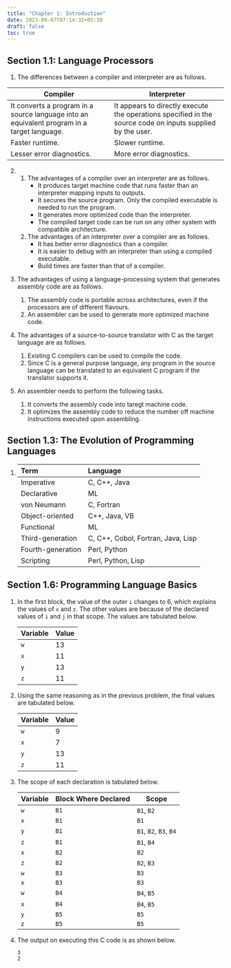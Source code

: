 ```yaml
---
title: "Chapter 1: Introduction"
date: 2023-09-07T07:14:32+05:30
draft: false
toc: true
---
```


## Section 1.1: Language Processors

1. The differences between a compiler and interpreter are as follows.

| Compiler | Interpreter |
|-|-|
| It converts a program in a source language into an equivalent program in a target language. | It appears to directly execute the operations specified in the source code on inputs supplied by the user. |
| Faster runtime. | Slower runtime. |
| Lesser error diagnostics. | More error diagnostics. |

2. 
    1. The advantages of a compiler over an interpreter are as follows.
        * It produces target machine code that runs faster than an interpreter
          mapping inputs to outputs.
        * It secures the source program. Only the compiled executable is needed
          to run the program.
        * It generates more optimized code than the interpreter.
        * The compiled target code can be run on any other system with
          compatible architecture.
    2. The advantages of an interpreter over a compiler are as follows.
        * It has better error diagnostics than a compiler.
        * It is easier to debug with an interpreter than using a compiled
          executable.
        * Build times are faster than that of a compiler.

3. The advantages of using a language-processing system that generates assembly
   code are as follows.
    1. The assembly code is portable across architectures, even if the
       processors are of different flavours.
    2. An assembler can be used to generate more optimized machine code.

4. The advantages of a source-to-source translator with C as the target language
   are as follows.
    1. Existing C compilers can be used to compile the code.
    2. Since C is a general purpose language, any program in the source language
       can be translated to an equivalent C program if the translator supports
       it.

5. An assembler needs to perform the following tasks.
    1. It converts the assembly code into taregt machine code.
    2. It optimizes the assembly code to reduce the number off machine
       instructions executed upon assembling.

## Section 1.3: The Evolution of Programming Languages

1. 
    | Term | Language |
    |:-|:-|
    | Imperative | C, C++, Java |
    | Declarative | ML |
    | von Neumann | C, Fortran |
    | Object-oriented | C++, Java, VB |
    | Functional | ML |
    | Third-generation | C, C++, Cobol, Fortran, Java, Lisp |
    | Fourth-generation | Perl, Python |
    | Scripting | Perl, Python, Lisp |

## Section 1.6: Programming Language Basics

1. In the first block, the value of the outer `i` changes to 6, which explains
   the values of `x` and `z`. The other values are because of the declared
   values of `i` and `j` in that scope. The values are tabulated below.

    | Variable | Value |
    |:-|:-|
    | `w` | 13 |
    | `x` | 11 |
    | `y` | 13 |
    | `z` | 11 |

2. Using the same reasoning as in the previous problem, the final values are
   tabulated below.

    | Variable | Value |
    |:-|:-|
    | `w` | 9 |
    | `x` | 7 |
    | `y` | 13 |
    | `z` | 11 |

3. The scope of each declaration is tabulated below.

    | Variable | Block Where Declared | Scope |
    |-|-|-|
    | `w` | `B1` | `B1`, `B2` |
    | `x` | `B1` | `B1` |
    | `y` | `B1` | `B1`, `B2`, `B3`, `B4` |
    | `z` | `B1` | `B1`, `B4` |
    | `x` | `B2` | `B2` |
    | `z` | `B2` | `B2`, `B3` |
    | `w` | `B3` | `B3` |
    | `x` | `B3` | `B3` |
    | `w` | `B4` | `B4`, `B5` |
    | `x` | `B4` | `B4`, `B5` |
    | `y` | `B5` | `B5` |
    | `z` | `B5` | `B5` |

4. The output on executing this C code is as shown below.
    ``` 
    3
    2
    ```